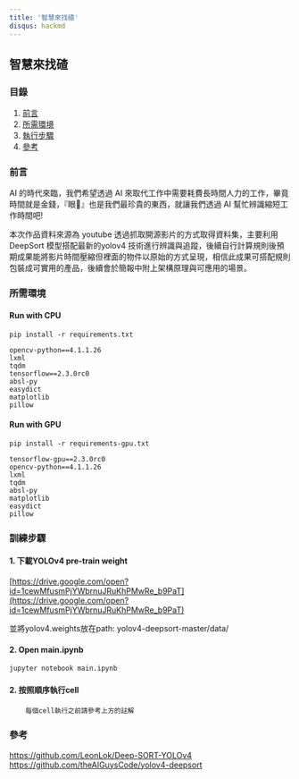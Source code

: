 ```yaml
---
title: '智慧來找碴'
disqus: hackmd
---
```


## 智慧來找碴

### 目錄
1. [前言](#前言)
2. [所需環境](#所需環境)
3. [執行步驟](#執行步驟)
4. [參考](#參考)

### 前言
AI 的時代來臨，我們希望透過 AI 來取代工作中需要耗費長時間人力的工作，畢竟時間就是金錢，『眼👀』也是我們最珍貴的東西，就讓我們透過 AI 幫忙辨識縮短工作時間吧!

本次作品資料來源為 youtube 透過抓取開源影片的方式取得資料集，主要利用 DeepSort 模型搭配最新的yolov4 技術進行辨識與追蹤，後續自行計算規則後預期成果能將影片時間壓縮但裡面的物件以原始的方式呈現，相信此成果可搭配規則包裝成可實用的產品，後續會於簡報中附上架構原理與可應用的場景。

### 所需環境
#### Run with CPU
```python=
pip install -r requirements.txt
```
```gherkin
opencv-python==4.1.1.26
lxml
tqdm
tensorflow==2.3.0rc0
absl-py
easydict
matplotlib
pillow
```

#### Run with GPU
```python=
pip install -r requirements-gpu.txt
```
```gherkin
tensorflow-gpu==2.3.0rc0
opencv-python==4.1.1.26
lxml
tqdm
absl-py
matplotlib
easydict
pillow
```

### 訓練步驟

#### 1. 下載YOLOv4 pre-train weight
[https://drive.google.com/open?id=1cewMfusmPjYWbrnuJRuKhPMwRe_b9PaT](https://drive.google.com/open?id=1cewMfusmPjYWbrnuJRuKhPMwRe_b9PaT)

並將yolov4.weights放在path: yolov4-deepsort-master/data/

#### 2. Open main.ipynb
```python
jupyter notebook main.ipynb
```

#### 2. 按照順序執行cell
```gherkin
    每個cell執行之前請參考上方的註解
```

### 參考
https://github.com/LeonLok/Deep-SORT-YOLOv4
https://github.com/theAIGuysCode/yolov4-deepsort